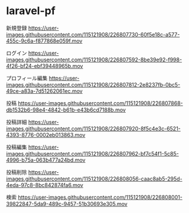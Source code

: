 # laravel-pf

新規登録
https://user-images.githubusercontent.com/115121908/226807730-60f5e18c-a577-455c-9c6a-f877868e059f.mov

ログイン
https://user-images.githubusercontent.com/115121908/226807592-8be39e92-f998-4f26-bf24-ebf39448965b.mov

プロフィール編集
https://user-images.githubusercontent.com/115121908/226807812-2e8237fb-0bc5-49ce-a83a-7d51262061ec.mov

投稿
https://user-images.githubusercontent.com/115121908/226807868-db1532b6-98e4-4842-b61b-e43b6cd7188b.mov

投稿詳細
https://user-images.githubusercontent.com/115121908/226807920-8f5c4e3c-6521-4393-8776-0002eb013863.mov

投稿編集
https://user-images.githubusercontent.com/115121908/226807962-bf7c54f1-5c85-4996-b75a-063b477a24bd.mov

投稿削除
https://user-images.githubusercontent.com/115121908/226808056-caac8ab5-295d-4eda-97c8-8bc842874fa6.mov

検索
https://user-images.githubusercontent.com/115121908/226808001-39822847-5da9-489c-9457-51b30693e305.mov